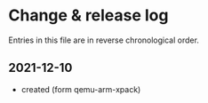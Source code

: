 # Change & release log

Entries in this file are in reverse chronological order.

## 2021-12-10

- created (form qemu-arm-xpack)
